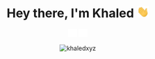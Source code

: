 <h1 align="center">Hey there, I'm Khaled <img style="width: 1em;" src="/assets/wave.gif"</img> </h1>

<p align="center">
<a href="https://discord.com/users/373146874523287552" alt="Discord"><img src="assets/discord.svg" width="20px"></img></a>
<a href="https://twitter.com/attano001" alt="Twitter"><img src="assets/twitter.svg" width="20px"></img></a>
</p>

<p align="center"><img src="https://github-readme-stats.vercel.app/api/top-langs?username=khaledxyz&show_icons=true&locale=en&layout=compact&theme=tokyonight" alt="khaledxyz" /></p>

